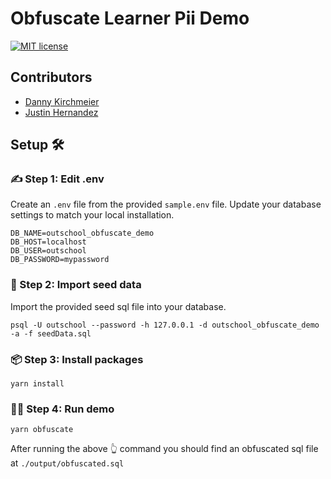 # Obfuscate Learner Pii Demo
[![MIT license](https://img.shields.io/badge/License-MIT-blue.svg)](https://lbesson.mit-license.org/)

## Contributors
- [Danny Kirchmeier](https://github.com/danthegoodman)
- [Justin Hernandez](https://github.com/justinhernandez)

## Setup 🛠

### ✍️ Step 1: Edit .env
Create an `.env` file from the provided `sample.env` file. Update your database settings to match your local installation.

```
DB_NAME=outschool_obfuscate_demo
DB_HOST=localhost
DB_USER=outschool
DB_PASSWORD=mypassword
```

### 🌱 Step 2: Import seed data
Import the provided seed sql file into your database.

```
psql -U outschool --password -h 127.0.0.1 -d outschool_obfuscate_demo -a -f seedData.sql
```

### 📦 Step 3: Install packages
```
yarn install
```

### 🏃‍♀️ Step 4: Run demo

```
yarn obfuscate
```

After running the above 👆 command you should find an obfuscated sql file at `./output/obfuscated.sql`
